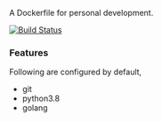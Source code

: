 A Dockerfile for personal development.

[![Build Status](https://travis-ci.org/yechenglin-dev/Dockerfile.svg?branch=master)](https://travis-ci.org/yechenglin-dev/Dockerfile)

### Features

Following are configured by default,

- git
- python3.8
- golang

